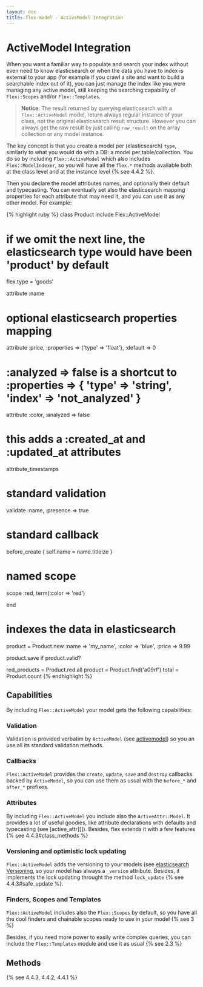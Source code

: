```yaml
---
layout: doc
title: flex-model - ActiveModel Integration
---
```


# ActiveModel Integration

When you want a familiar way to populate and search your index without even need to know elasticsearch or when the data you have to index is external to your app (for example if you crawl a site and want to build a searchable index out of it), you can just manage the index like you were managing any active model, still keeping the searching capability of `Flex::Scopes` and/or `Flex::Templates`.

> __Notice__: The result returned by querying elasticsearch with a `Flex::ActiveModel` model, return always regular instance of your class, not the original elasticsearch result structure. However you can always get the raw result by just calling `raw_result` on the array collection or any model instance.

The key concept is that you create a model per (elasticsearch) `type`, similarly to what you would do with a DB: a model per table/collection. You do so by including `Flex::ActiveModel` which also includes `Flex::ModelIndexer`, so you will have all the `flex.*` methods available both at the class level and at the instance level {% see 4.4.2 %}.

Then you declare the model attributes names, and optionally their default and typecasting. You can eventually set also the elasticsearch mapping properties for each attribute that may need it, and you can use it as any other model. For example:

{% highlight ruby %}
class Product
  include Flex::ActiveModel

  # if we omit the next line, the elasticsearch type would have been 'product' by default
  flex.type = 'goods'

  attribute :name
  # optional elasticsearch properties mapping
  attribute :price, :properties => {'type' => 'float'}, :default => 0

  # :analyzed => false is a shortcut to :properties => { 'type' => 'string', 'index' => 'not_analyzed' }
  attribute :color, :analyzed => false

  # this adds a :created_at and :updated_at attributes
  attribute_timestamps

  # standard validation
  validate :name, :presence => true

  # standard callback
  before_create { self.name = name.titleize }

  # named scope
  scope :red, term(:color => 'red')

end

# indexes the data in elasticsearch
product = Product.new :name  => 'my_name',
                      :color => 'blue',
                      :price => 9.99

product.save if product.valid?

red_products = Product.red.all
product = Product.find('a09rf')
total   = Product.count
{% endhighlight %}

## Capabilities

By including `Flex::ActiveModel` your model gets the following capabilities:

### Validation

Validation is provided verbatim by `ActiveModel` (see [activemodel](https://github.com/rails/rails/tree/master/activemodel)) so you an use all its standard validation methods.

### Callbacks

`Flex::ActiveModel` provides the `create`, `update`, `save` and `destroy` callbacks backed by `ActiveModel`, so you can use them as usual with the `before_*` and `after_*` prefixes.

### Attributes

By including `Flex::ActiveModel` you include also the `ActiveAttr::Model`. It provides a lot of useful goodies, like attribute declarations with defaults and typecasting (see [active_attr][]). Besides, flex extends it with a few features {% see 4.4.3#class_methods %}

### Versioning and optimistic lock updating

`Flex::ActiveModel` adds the versioning to your models (see [elasticsearch Versioning](http://www.elasticsearch.org/blog/2011/02/08/versioning.html), so your model has always a `_version` attribute. Besides, it implements the lock updating throught the method `lock_update` {% see 4.4.3#safe_update %}.

### Finders, Scopes and Templates

`Flex::ActiveModel` includes also the `Flex::Scopes` by default, so you have all the cool finders and chainable scopes ready to use in your model {% see 3 %}

Besides, if you need more power to easily write complex queries, you can include the `Flex::Templates` module and use it as usual {% see 2.3 %}

## Methods

{% see 4.4.3, 4.4.2, 4.4.1 %}
